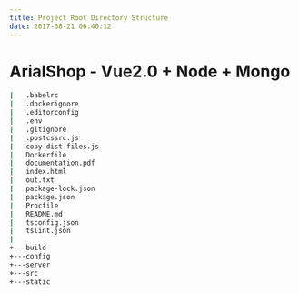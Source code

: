 ```yaml
---
title: Project Root Directory Structure
date: 2017-08-21 06:40:12
---
```


# ArialShop - Vue2.0 + Node + Mongo

``` bash
|   .babelrc
|   .dockerignore
|   .editorconfig
|   .env
|   .gitignore
|   .postcssrc.js
|   copy-dist-files.js
|   Dockerfile
|   documentation.pdf
|   index.html
|   out.txt
|   package-lock.json
|   package.json
|   Procfile
|   README.md
|   tsconfig.json
|   tslint.json
|   
+---build  
+---config
+---server
+---src
+---static
```
<br/>
  <br/>
  <br/>
  <br/>
  <br/>
  <br/>
  <br/>
  <br/>
  <br/>
  <br/>